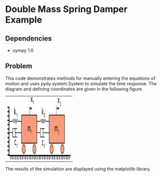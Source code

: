 # Double Mass Spring Damper Example

## Dependencies

- sympy 1.0

## Problem

This code demonstrates methods for manually entering the equations of motion
and uses pydy.system.System to simulate the time response. The diagram and
defining coordinates are given in the following figure.

<div align="center">
<table class="image">
<tr><td><img src="./two_mass_spring_damper.svg" alt="Two
Mass Spring Damper Diagram" title="Two Mass Spring Damper
Diagram" width="200" height="200"/> 
</td></tr>
</table>
</div>

The results of the simulation are displayed using the matplotlib library.
